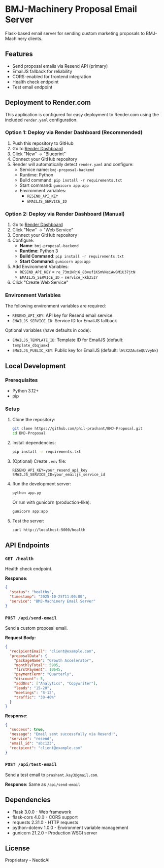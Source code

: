 # BMJ-Machinery Proposal Email Server

Flask-based email server for sending custom marketing proposals to BMJ-Machinery clients.

## Features

- Send proposal emails via Resend API (primary)
- EmailJS fallback for reliability
- CORS-enabled for frontend integration
- Health check endpoint
- Test email endpoint

## Deployment to Render.com

This application is configured for easy deployment to Render.com using the included `render.yaml` configuration.

### Option 1: Deploy via Render Dashboard (Recommended)

1. Push this repository to GitHub
2. Go to [Render Dashboard](https://dashboard.render.com/)
3. Click "New" → "Blueprint"
4. Connect your GitHub repository
5. Render will automatically detect `render.yaml` and configure:
   - Service name: `bmj-proposal-backend`
   - Runtime: Python
   - Build command: `pip install -r requirements.txt`
   - Start command: `gunicorn app:app`
   - Environment variables:
     - `RESEND_API_KEY`
     - `EMAILJS_SERVICE_ID`

### Option 2: Deploy via Render Dashboard (Manual)

1. Go to [Render Dashboard](https://dashboard.render.com/)
2. Click "New" → "Web Service"
3. Connect your GitHub repository
4. Configure:
   - **Name**: `bmj-proposal-backend`
   - **Runtime**: Python 3
   - **Build Command**: `pip install -r requirements.txt`
   - **Start Command**: `gunicorn app:app`
5. Add Environment Variables:
   - `RESEND_API_KEY` = `re_73miNRj6_83vuf1KSmVNeiAwBM1U37jtN`
   - `EMAILJS_SERVICE_ID` = `service_kkb35zr`
6. Click "Create Web Service"

### Environment Variables

The following environment variables are required:

- `RESEND_API_KEY`: API key for Resend email service
- `EMAILJS_SERVICE_ID`: Service ID for EmailJS fallback

Optional variables (have defaults in code):
- `EMAILJS_TEMPLATE_ID`: Template ID for EmailJS (default: `template_dbqjamx`)
- `EMAILJS_PUBLIC_KEY`: Public key for EmailJS (default: `lWcX2ZAuSeQUVvyNk`)

## Local Development

### Prerequisites

- Python 3.12+
- pip

### Setup

1. Clone the repository:
   ```bash
   git clone https://github.com/phil-prashant/BMJ-Proposal.git
   cd BMJ-Proposal
   ```

2. Install dependencies:
   ```bash
   pip install -r requirements.txt
   ```

3. (Optional) Create `.env` file:
   ```env
   RESEND_API_KEY=your_resend_api_key
   EMAILJS_SERVICE_ID=your_emailjs_service_id
   ```

4. Run the development server:
   ```bash
   python app.py
   ```

   Or run with gunicorn (production-like):
   ```bash
   gunicorn app:app
   ```

5. Test the server:
   ```bash
   curl http://localhost:5000/health
   ```

## API Endpoints

### `GET /health`
Health check endpoint.

**Response:**
```json
{
  "status": "healthy",
  "timestamp": "2025-10-25T11:00:00",
  "service": "BMJ-Machinery Email Server"
}
```

### `POST /api/send-email`
Send a custom proposal email.

**Request Body:**
```json
{
  "recipientEmail": "client@example.com",
  "proposalData": {
    "packageName": "Growth Accelerator",
    "monthlyTotal": 5985,
    "firstPayment": 10645,
    "paymentTerm": "Quarterly",
    "discount": 5,
    "addOns": ["Analytics", "Copywriter"],
    "leads": "15-20",
    "meetings": "8-12",
    "traffic": "30-40%"
  }
}
```

**Response:**
```json
{
  "success": true,
  "message": "Email sent successfully via Resend!",
  "service": "resend",
  "email_id": "abc123",
  "recipient": "client@example.com"
}
```

### `POST /api/test-email`
Send a test email to `prashant.kay3@gmail.com`.

**Response:** Same as `/api/send-email`

## Dependencies

- Flask 3.0.0 - Web framework
- flask-cors 4.0.0 - CORS support
- requests 2.31.0 - HTTP requests
- python-dotenv 1.0.0 - Environment variable management
- gunicorn 21.2.0 - Production WSGI server

## License

Proprietary - NeoticAI
